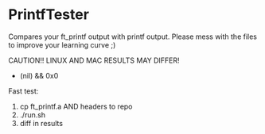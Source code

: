 # PrintfTester

Compares your ft_printf output with printf output.
Please mess with the files to improve your learning curve ;)

CAUTION!! LINUX AND MAC RESULTS MAY DIFFER!
- (nil) && 0x0

Fast test:
1. cp ft_printf.a AND headers to repo
2. ./run.sh
3. diff in results
